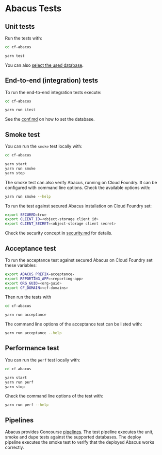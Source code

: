 Abacus Tests
===


Unit tests
---

Run the tests with:
```sh
cd cf-abacus

yarn test
```

You can also [select the used database](https://github.com/cloudfoundry-incubator/cf-abacus/blob/master/doc/conf.md#local-configuration).


End-to-end (integration) tests
---

To run the end-to-end integration tests execute:
```sh
cd cf-abacus

yarn run itest
```

See the [conf.md](https://github.com/cloudfoundry-incubator/cf-abacus/blob/master/doc/conf.md#local-configuration) on how to set the database.


Smoke test
---

You can run the `smoke` test locally with:
```sh
cd cf-abacus

yarn start
yarn run smoke
yarn stop
```

The smoke test can also verify Abacus, running on Cloud Foundry. It can be configured with command line options. Check the available options with:
```sh
yarn run smoke --help
```

To run the test against secured Abacus installation on Cloud Foundry set:
```sh
export SECURED=true
export CLIENT_ID=<object-storage client id>
export CLIENT_SECRET=<object-storage client secret>
```

Check the security concept in [security.md](security.md) for details.


Acceptance test
---

To run the acceptance test against secured Abacus on Cloud Foundry set these variables:
```sh
export ABACUS_PREFIX=acceptance-
export REPORTING_APP=<reporting-app>
export ORG_GUID=<org-guid>
export CF_DOMAIN=<cf-domains>
```

Then run the tests with
```sh
cd cf-abacus

yarn run acceptance
```

The command line options of the acceptance test can be listed with:
```sh
yarn run acceptance --help
```


Performance test
---

You can run the `perf` test locally with:
```sh
cd cf-abacus

yarn start
yarn run perf
yarn stop
```

Check the command line options of the test with:
```sh
yarn run perf --help
```


Pipelines
---

Abacus provides Concourse [pipelines](https://github.com/cloudfoundry-incubator/cf-abacus/tree/master/etc/concourse). The test pipeline executes the unit, smoke and dupe tests against the supported databases. The deploy pipeline executes the smoke test to verify that the deployed Abacus works correctly.

